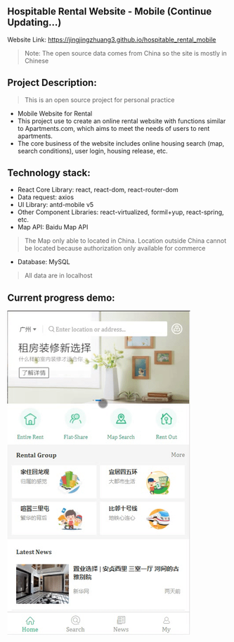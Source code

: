 ## Hospitable Rental Website - Mobile (Continue Updating...)
Website Link: https://jingjingzhuang3.github.io/hospitable_rental_mobile
> Note: The open source data comes from China so the site is mostly in Chinese

## Project Description:
> This is an open source project for personal practice
- Mobile Website for Rental
- This project use to create an online rental website with functions similar to Apartments.com, which aims to meet the needs of users to rent apartments.
- The core business of the website includes online housing search (map, search conditions), user login, housing release, etc.

## Technology stack:
- React Core Library: react, react-dom, react-router-dom
- Data request: axios
- UI Library: antd-mobile v5
- Other Component Libraries: react-virtualized, formil+yup, react-spring, etc.
- Map API: Baidu Map API
> The Map only able to located in China. Location outside China cannot be located because authorization only available for commerce
- Database: MySQL
> All data are in localhost
## Current progress demo:
![Alt demo](./demo.gif)
